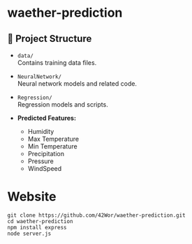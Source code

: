# waether-prediction

## 📂 Project Structure

- `data/`  
  Contains training data files.

- `NeuralNetwork/`  
  Neural network models and related code.

- `Regression/`  
  Regression models and scripts.

- **Predicted Features:**  
  - Humidity  
  - Max Temperature  
  - Min Temperature  
  - Precipitation  
  - Pressure  
  - WindSpeed

# Website
```
git clone https://github.com/42Wor/waether-prediction.git
cd waether-prediction
npm install express
node server.js
```

